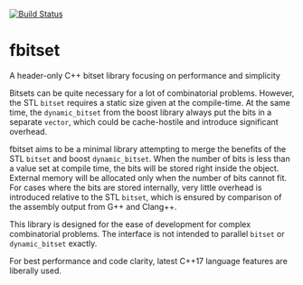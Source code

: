 [![Build Status](https://circleci.com/gh/tschijnmo/fbitset.svg?style=shield)](https://circleci.com/gh/tschijnmo/fbitset)

# fbitset
A header-only C++ bitset library focusing on performance and simplicity

Bitsets can be quite necessary for a lot of combinatorial problems.  However,
the STL `bitset` requires a static size given at the compile-time.  At the same
time, the `dynamic_bitset` from the boost library always put the bits in a
separate `vector`, which could be cache-hostile and introduce significant
overhead.

fbitset aims to be a minimal library attempting to merge the benefits of the
STL `bitset` and boost `dynamic_bitset`.  When the number of bits is less than
a value set at compile time, the bits will be stored right inside the object.
External memory will be allocated only when the number of bits cannot fit.  For
cases where the bits are stored internally, very little overhead is introduced
relative to the STL `bitset`, which is ensured by comparison of the assembly
output from G++ and Clang++.

This library is designed for the ease of development for complex combinatorial
problems.  The interface is not intended to parallel `bitset` or
`dynamic_bitset` exactly.

For best performance and code clarity, latest C++17 language features are
liberally used.

